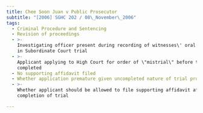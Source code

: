 ```yaml
---
title: Chee Soon Juan v Public Prosecutor
subtitle: "[2006] SGHC 202 / 08\_November\_2006"
tags:
  - Criminal Procedure and Sentencing
  - Revision of proceedings
  - >-
    Investigating officer present during recording of witnesses\' oral evidence
    in Subordinate Court trial
  - >-
    Applicant applying to High Court for order of \"mistrial\" before trial
    completed
  - No supporting affidavit filed
  - Whether application premature given uncompleted nature of trial proceedings
  - >-
    Whether applicant should be allowed to file supporting affidavit after
    completion of trial

---
```


